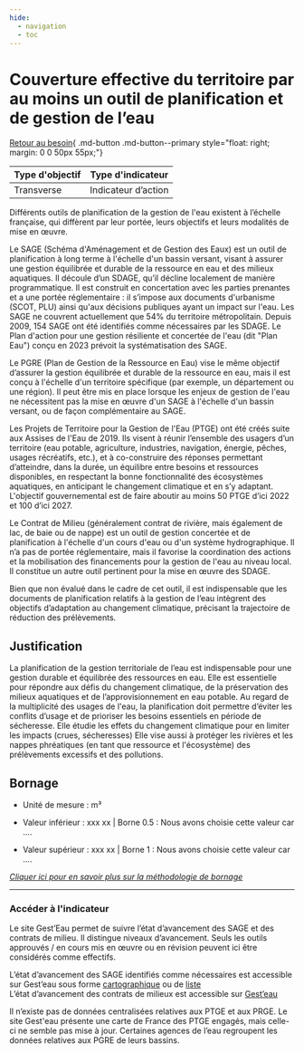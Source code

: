 ```yaml
---
hide:
  - navigation
  - toc
---
```


# Couverture effective du territoire par au moins un outil de planification et de gestion de l’eau 

[Retour au besoin](https://konsilion.github.io/diag360/pages/besoins/bv1){ .md-button .md-button--primary style="float: right; margin: 0 0 50px 55px;"}

|Type d'objectif|Type d'indicateur|
|--|--|
|Transverse|Indicateur d’action|

Différents outils de planification de la gestion de l'eau existent à l’échelle française, qui diffèrent par leur portée, leurs objectifs et leurs modalités de mise en œuvre.  
 
Le SAGE (Schéma d'Aménagement et de Gestion des Eaux) est un outil de planification à long terme à l'échelle d'un bassin versant, visant à assurer une gestion équilibrée et durable de la ressource en eau et des milieux aquatiques. Il découle d’un SDAGE, qu’il décline localement de manière programmatique. Il est construit en concertation avec les  parties  prenantes  et  a  une  portée  réglementaire :  il  s’impose  aux  documents d'urbanisme  (SCOT,  PLU)  ainsi  qu'aux  décisions  publiques  ayant  un  impact sur l'eau. Les  SAGE  ne  couvrent  actuellement  que  54%  du  territoire  métropolitain.  Depuis 2009, 154 SAGE ont été identifiés comme nécessaires par les SDAGE. Le Plan d'action pour  une  gestion  résiliente  et  concertée  de  l'eau  (dit  "Plan  Eau")  conçu  en  2023 prévoit la systématisation des SAGE.  

Le  PGRE  (Plan  de  Gestion  de  la  Ressource en Eau) vise le même objectif d’assurer la gestion équilibrée et durable de la ressource en eau, mais il est conçu à l'échelle d'un territoire spécifique (par exemple, un département ou une région). Il peut être mis en place lorsque les enjeux de gestion de l'eau ne nécessitent pas la mise en œuvre d'un SAGE à l'échelle d'un bassin versant, ou de façon complémentaire au SAGE.  
 
Les Projets de Territoire pour la Gestion de l'Eau (PTGE) ont été créés suite aux Assises de  l'Eau  de  2019.  Ils  visent  à  réunir  l’ensemble  des  usagers  d’un  territoire  (eau potable, agriculture, industries, navigation, énergie, pêches, usages récréatifs, etc.), et à co-construire des réponses permettant d’atteindre, dans la durée, un équilibre entre besoins  et  ressources  disponibles,  en  respectant  la  bonne  fonctionnalité  des écosystèmes  aquatiques,  en  anticipant  le changement climatique et en s’y adaptant. 
L'objectif gouvernemental est de faire aboutir au moins 50 PTGE d’ici 2022 et 100 d’ici 2027. 

Le Contrat de Milieu (généralement contrat de rivière, mais également de lac, de baie ou  de  nappe)  est  un  outil  de  gestion  concertée  et  de  planification  à  l'échelle  d'un cours d'eau ou d'un système hydrographique. Il n’a pas de portée réglementaire, mais il  favorise  la  coordination  des  actions  et  la  mobilisation  des  financements  pour  la gestion  de  l'eau  au  niveau local. Il constitue un autre outil pertinent pour la mise en œuvre des SDAGE. 

Bien que non évalué dans le cadre de cet outil, il est indispensable que les documents de  planification  relatifs  à  la  gestion  de  l’eau  intègrent  des  objectifs  d’adaptation  au changement climatique, précisant la trajectoire de réduction des prélèvements.

## Justification

La  planification  de  la  gestion  territoriale  de  l’eau est indispensable pour une gestion durable  et  équilibrée  des  ressources  en  eau.  Elle  est  essentielle  pour  répondre  aux défis  du  changement  climatique,  de  la  préservation  des  milieux  aquatiques  et  de l’approvisionnement en eau potable. Au regard de la multiplicité des usages de l'eau, la  planification  doit  permettre  d’éviter  les conflits d’usage et de prioriser les besoins essentiels  en  période  de sécheresse. Elle étudie les effets du changement climatique pour en limiter les impacts (crues, sécheresses) Elle vise aussi à protéger les rivières et les  nappes  phréatiques  (en  tant  que  ressource  et  l'écosystème)  des  prélèvements excessifs et des pollutions. 

## Bornage

* Unité de mesure : m³

* Valeur inférieur : xxx xx | Borne 0.5 : Nous avons choisie cette valeur car ....  
* Valeur supérieur : xxx xx | Borne 1 : Nous avons choisie cette valeur car ....  

*[Cliquer ici pour en savoir plus sur la méthodologie de bornage](https://konsilion.github.io/diag360/pages/indicateurs/methode_bornage)*

---

### Accéder à l'indicateur

Le site Gest’Eau permet de suivre l’état d’avancement des SAGE et des contrats de milieu. Il distingue niveaux d’avancement. Seuls les outils approuvés / en cours mis en œuvre ou en révision peuvent ici être considérés comme effectifs.

L’état d’avancement des SAGE identifiés comme nécessaires est accessible sur Gest’eau sous forme [cartographique](https://www.gesteau.fr/sage#6/46.649/4.570/sdage,sage) ou de [liste](https://www.gesteau.fr/situation/sage/necessaires-sdage)  
L’état d’avancement des contrats de milieux est accessible sur [Gest’eau](https://www.gesteau.fr/contrats#6/46.649/4.570/sdage,contrats)  
         
Il n’existe pas de données centralisées relatives aux PTGE et aux PRGE. Le site Gest'eau présente une carte de France des PTGE engagés, mais celle-ci ne semble pas mise à jour. Certaines agences de l’eau regroupent les données relatives aux PGRE de leurs bassins.  

